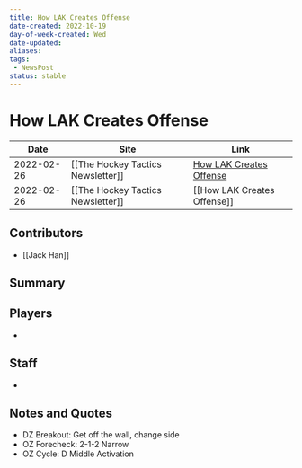```yaml
---
title: How LAK Creates Offense
date-created: 2022-10-19
day-of-week-created: Wed
date-updated: 
aliases: 
tags:
 - NewsPost
status: stable
---
```


# How LAK Creates Offense

| Date       | Site                              | Link                                                                         |
| ---------- | --------------------------------- | ---------------------------------------------------------------------------- |
| 2022-02-26 | [[The Hockey Tactics Newsletter]] | [How LAK Creates Offense](https://jhanhkyck.com/p/how-lak-creates-offense)                           |
| 2022-02-26 | [[The Hockey Tactics Newsletter]] | [[How LAK Creates Offense]] |

## Contributors
- [[Jack Han]]


## Summary
> 


## Players
- 


## Staff
- 


## Notes and Quotes
- DZ Breakout: Get off the wall, change side
- OZ Forecheck: 2-1-2 Narrow
- OZ Cycle: D Middle Activation


